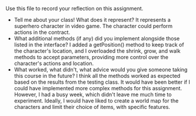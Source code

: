 Use this file to record your reflection on this assignment.

- Tell me about your class! What does it represent? 
It represents a superhero character in video game. The character could perform actions in the contract.
- What additional methods (if any) did you implement alongside those listed in the interface?
I added a getPosition() method to keep track of the character's location, and I overloaded the shrink, grow, and walk methods to accept parameters, providing more control over the character's actions and location.
- What worked, what didn't, what advice would you give someone taking this course in the future?
I think all the methods worked as expected based on the results from the testing class. It would have been better if I could have implemented more complex methods for this assignment. However, I had a busy week, which didn't leave me much time to experiment. Ideally, I would have liked to create a world map for the characters and limit their choice of items, with specific features.
